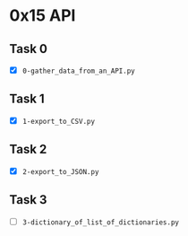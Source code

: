 # 0x15 API

## Task 0
- [x] `0-gather_data_from_an_API.py`

## Task 1
- [x] `1-export_to_CSV.py`

## Task 2
- [x] `2-export_to_JSON.py`

## Task 3
- [ ] `3-dictionary_of_list_of_dictionaries.py`

